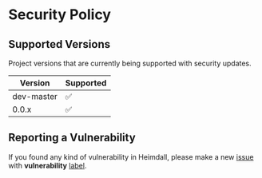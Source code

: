 # Security Policy

## Supported Versions

Project versions that are currently being supported with security updates.

| Version    | Supported          |
| ---------- | ------------------ |
| dev-master | :white_check_mark: |
| 0.0.x      | :white_check_mark: |

## Reporting a Vulnerability


If you found any kind of vulnerability in Heimdall, please make a new [issue](https://github.com/ezralazuardy/heimdall/issues) with **vulnerability** [label](https://github.com/ezralazuardy/heimdall/labels).
